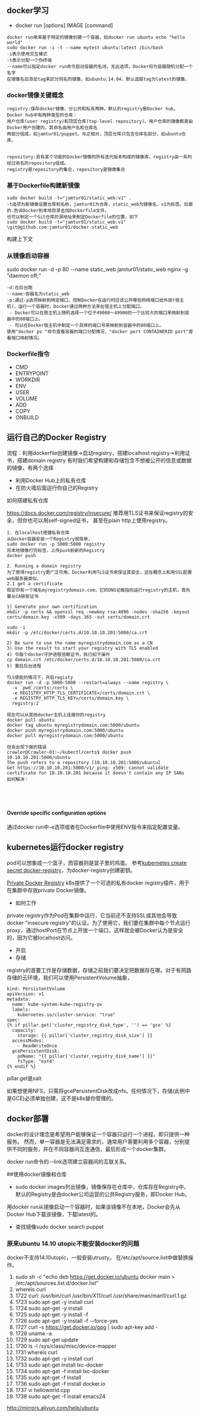 ## docker学习
 - docker run [options] IMAGE [command]
``` 
docker run用来基于特定的镜像创建一个容器，如docker run ubuntu echo "hello world"
sudo docker run -i -t --name mytest ubuntu:latest /bin/bash
-i表示使用交互模式
-t表示分配一个伪终端
--name可以指定docker run命令启动容器的名词，无此选项，Docker将为容器随机分配一个名字
在镜像名后添加tag来区分同名的镜像，如ubuntu:14.04，默认选取tag为latest的镜像。
```

### docker镜像关键概念
```
registry:保存docker镜像，分公共和私有两种。默认的registry是Docker hub，Docker hub中有两种类型的仓库：
用户仓库(user registry)和顶层仓库(top-level repository)。用户仓库的镜像都是由Docker用户创建的，其命名由用户名和仓库名
两部分组成，如jamtur01/puppet。与之相对，顶层仓库只包含仓库名部分，如ubuntu仓库。


repository:具有某个功能的Docker镜像的所有迭代版本构成的镜像库，registry由一系列经过命名的repository组成。
registry是repository的集合，repository是镜像集合
```
### 基于Dockerfile构建新镜像

```
sudo docker build -t="jamtur01/static_web:v1" .
-t选项为新镜像设置仓库和名称，jamtur01为仓库，static_web为镜像名，v1为标签。后面的.告诉Docker到本地目录去找Dockerfile文件。
也可以制定一个Git仓库的源地址来制定Dockerfile的位置，如下
sudo docker build -t="jamtur01/static_web:v1" \git@github.com:jamtur01/docker-static_web
```
构建上下文

### 从镜像启动容器

sudo docker run -d -p 80 --name static_web jamtur01/static_web nginx -g "daemon off;"
```
-d:在后台跑
--name:容器名为static_web
-p:通过-p选项映射到特定端口，控制Docker在运行时应该公开哪些网络端口给外部(宿主机)，运行一个容器时，Docker通过两种方法来在宿主机上分配端口。
 - Docker可以在宿主机上随机选择一个位于49000～49900的一个比较大的端口来映射到容器中的80端口上。
 - 可以在Docker宿主机中制定一个具体的端口号来映射到容器中的80端口上。
使用"docker ps "命令查看容器的端口分配情况，"docker port CONTAINERID port"查看端口映射情况。
```
### Dockerfile指令

 - CMD
 - ENTRYPOINT
 - WORKDIR
 - ENV
 - USER
 - VOLUME
 - ADD
 - COPY
 - ONBUILD

## 运行自己的Docker Registry

流程：利用dockerfile创建镜像->启动registry，搭建localhost registry->利用证书，搭建domain registry
有时我们希望构建和存储包含不想被公开的信息或数据的镜像，有两个选择
 - 利用Docker Hub上的私有仓库
 - 在防火墙后面运行你自己的Registry

如何搭建私有仓库

https://docs.docker.com/registry/insecure/   推荐用TLS证书来保证registry的安全，但你也可以用self-signed证书，
甚至在plain http上使用registry。




```
1. 在localhost搭建私有仓库
从Docker容器安装一个Registry很简单，
sudo docker run -p 5000:5000 registry
将本地镜像打完标签，上传push到新的Registry
docker push 

2. Running a domain registry
为了使得registry更广泛可用，Docker利用TLS证书来保证其安全，这在概念上和用SSL配置web服务器类似。
2.1 get a certificate
假定你有一个域名myregistrydomain.com，它的DNS记载指向运行registry的主机，首先要从CA获取证书

1) Generate your own certification
mkdir -p certs && openssl req -newkey rsa:4096 -nodes -sha256 -keyout certs/domain.key -x509 -days 365 -out certs/domain.crt

sudo -i
mkdir -p /etc/docker/certs.d/10.10.10.201:5000/ca.crt

2) Be sure to use the name myregistrydomain.com as a CN
3) Use the result to start your registry with TLS enabled
4) 令每个docker守护进程信赖证书，执行如下操作
cp domain.crt /etc/docker/certs.d/10.10.10.201:5000/ca.crt
5) 重启后台进程

TLS使能的情况下，开启registy
docker run -d -p 5000:5000 --restart=always --name registry \
  -v `pwd`/certs:/certs \
  -e REGISTRY_HTTP_TLS_CERTIFICATE=/certs/domain.crt \
  -e REGISTRY_HTTP_TLS_KEY=/certs/domain.key \
  registry:2

现在可以从其他docker主机上连接你的registry
docker pull ubuntu
docker tag ubuntu myregistrydomain.com:5000/ubuntu
docker push myregistrydomain.com:5000/ubuntu
docker pull myregistrydomain.com:5000/ubuntu

但会出现下面的错误
crawler@Crawler-01:~/kubectl/certs$ docker push 10.10.10.201:5000/ubuntu
The push refers to a repository [10.10.10.201:5000/ubuntu]
Get https://10.10.10.201:5000/v1/_ping: x509: cannot validate certificate for 10.10.10.201 because it doesn't contain any IP SANs
如何解决：





```
#### Override specific configuration options

通过docker run中-e选项或者在Dockerfile中使用ENV指令来指定配置变量。


## kubernetes运行docker registry

pod可以想象成一个篮子，而容器则是篮子里的鸡蛋。
参考[kubernetes create secret docker-registry](https://github.com/kubernetes/kubernetes.github.io/blob/master/docs/user-guide/kubectl/kubectl_create_secret_docker-registry.md)，为docker-registry创建密钥。

[Private Docker Registry](https://github.com/kubernetes/kubernetes/tree/master/cluster/addons/registry)
k8s提供了一个可选的私有docker registry插件，用于在集群中存放private Docker镜像。
 - 如何工作

private registry作为Pod在集群中运行，它当前还不支持SSL或其他会导致docker "insecure registry"的认证。为了使用它，我们要在集群中每个节点运行proxy，通过hostPort在节点上开放一个端口，这样就会被Docker认为是安全的，因为它被localhost访问。
 - 开启
 - 存储

registry的首要工作是存储数据，存储之前我们要决定把数据存在哪。对于有网路存储的云环境，我们可以使用PersistentVolume抽象，
```
kind: PersistentVolume
apiVersion: v1
metadata:
  name: kube-system-kube-registry-pv
  labels:
    kubernetes.io/cluster-service: "true"
spec:
{% if pillar.get('cluster_registry_disk_type', '') == 'gce' %}
  capacity:
    storage: {{ pillar['cluster_registry_disk_size'] }}
  accessModes:
    - ReadWriteOnce
  gcePersistentDisk:
    pdName: "{{ pillar['cluster_registry_disk_name'] }}"
    fsType: "ext4"
{% endif %}
```
pillar.get是salt

如果想使用NFS，只需将gcePersistentDisk改成nfs。任何情况下，存储(此例中是GCE)必须单独创建，这不是k8s替你管理的。


## docker部署
docker的设计理念是希望用户能够保证一个容器只运行一个进程，即只提供一种服务。
然而，单一容器是无法满足需求的，通常用户需要利用多个容器，分别提供不同的服务，并在不同容器间互连通信，最后形成一个docker集群。


docker run命令的--link选项建立容器间的互联关系。



##使用docker镜像和仓库
 - sudo docker images列出镜像，镜像保存在仓库中，仓库存在Registry中，默认的Registry是由docker公司运营的公共Registry服务，即Docker Hub。
 
用docker run从镜像启动一个容器时，如果该镜像不在本地，Docker会先从Docker Hub下载该镜像，下载latest的。
  - 查找镜像sudo docker search puppet
  
### 原来ubuntu 14.10 utopic不能安装docker的问题
docker不支持14.10utopic，一般安装utrusty。
在/etc/apt/source.list中做替换操作。
 1. sudo sh -c "echo deb https://get.docker.io/ubuntu docker main > /etc/apt/sources.list.d/docker.list"
 2. whereis curl
 3. 1722  curl: /usr/bin/curl /usr/bin/X11/curl /usr/share/man/man1/curl.1.gz
 4. 1723  sudo apt-get -y install curl
 5. 1724  sudo apt-get -y install
 6. 1725  sudo apt-get -y install -f
 7. 1726  sudo apt-get -y install -f --force-yes
 8. 1727  curl -s https://get.docker.io/gpg | sudo apt-key add -
 9. 1728  uname -a
 10. 1729  sudo apt-get update
 11. 1730  ls -l /sys/class/misc/device-mapper
 12. 1731  whereis curl
 13. 1732  sudo apt-get -y install curl
 14. 1733  sudo apt-get install lxc-docker
 15. 1734  sudo apt-get -f install lxc-docker
 16. 1735  sudo apt-get -f install
 17. 1736  sudo apt-get -f install docker.io
 18. 1737  vi helloworld.cpp
 19. 1738  sudo apt-get -f install emacs24

http://mirrors.aliyun.com/help/ubuntu
